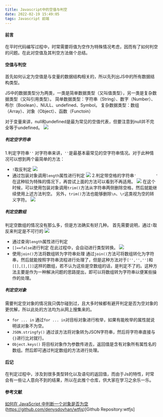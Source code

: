 ```yaml
---
title: Javascript中的空值与判空
date: 2022-02-19 15:49:05
tags: Javascript 前端
---
```

#### 前言
在平时代码编写过程中，时常需要将值为空作为特殊情况考虑，因而有了如何判空的问题。在此对空值及其判空方法做个总结。
<!--more-->
#### 空值与判空
首先如何认定为空值是与变量的数据结构相关的，所以先列出JS中的所有数据结构类型。

JS中的数据类型分为两类，一类是简单数据类型（又叫值类型），另一类是复杂数据类型（又叫引用类型）。
简单数据类型：字符串（String）、数字（Number）、布尔（Boolean）、NULL、undefined、Symbol。
复杂数据类型：数组（Array）、对象（Object）、函数（Functoin）

对于变量来讲，null和undefined是最为常见的空值代表，但要注意到null并不完全等于undefined。
![](https://kylinnnnn.github.io/img/20220219-Javascript中的空值与判空01.png)
##### 判定空字符串
1.判定字符串`''`
对字符串来讲，`''`是最基本最常见的空字符串情况。对于此种情况可以想到两个最简单的方法：
* `!`取反判定
  ![](https://kylinnnnn.github.io/img/20220219-Javascript中的空值与判空02.png)
* 通过包装对象调用`length`属性进行判定
  ![](https://kylinnnnn.github.io/img/20220219-Javascript中的空值与判空03.png)
2.判定带空格的字符串`'         '`
在这种较为特殊的情况下，再尝试上面的方法可以看到不再适用。
![](https://kylinnnnn.github.io/img/20220219-Javascript中的空值与判空04.png)
在这个时候，可以使用包装对象调用`trim()`方法从字符串两侧删除空格，然后就能继续使用上述方法判空。
另外，`trim()`方法也能够删除`\n`、`\r`这类视为空的转义字符。
![](https://kylinnnnn.github.io/img/20220219-Javascript中的空值与判空05.png)
##### 判定空数组
判定空数组的情况没有那么多，但是方法确实有好几种。
首先需要说明，通过`!`取反来判定是不可行的
![](https://kylinnnnn.github.io/img/20220219-Javascript中的空值与判空06.png)
* 通过查询`length`属性进行判定
* `[]==false`进行判定
  在此过程中，会自动进行类型转换。
  ![](https://kylinnnnn.github.io/img/20220219-Javascript中的空值与判空05.png)
* 使用`join()`方法将数组转为字符串处理
  通过`join()`方法可将数组转化为字符串，然后就能按照字符串流程进行处理了，但是这种方法对于`['','','']`和`[[],[],[]]`这样的数组，若不认为这些是空数组的话，是判定不了的。这种方法主要是作为一种解决问题的思路提出，即可以将数组转为字符串以便某些操作的处理。
##### 判定空对象
需要判定空对象的情况我只偶尔碰到过，且大多时候都有避开判定是否为空对象的更优解，所以此处的方法均为从网上搜集来的。
* `for ... in`
  通过`for ... in`对目标对象进行枚举，如果有能枚举的属性就说明该对象不为空。
* `JSON.stringfy()`
  通过该方法将对象转为JSON字符串，然后将字符串直接与`{}`进行比对就行。
* `Object.keys()`
  将目标对象作为参数传进去，返回值是含有对象所有属性名的数组。然后即可通过判定数组的方法进行处理。
#### 后记
在判定过程中，涉及到很多类型转化以及语句的返回值，而由于Js的特性，时常会有一些让人意向不到的结果，所以在此推个仓库，供大家在学习之余乐一乐。
#### 参考文献
[如何在 JavaScript 中判断一个对象是否为空](https://www.jianshu.com/p/e1722b728c55)
(https://github.com/denysdovhan/wtfjs)[Github Repository:wtfjs]